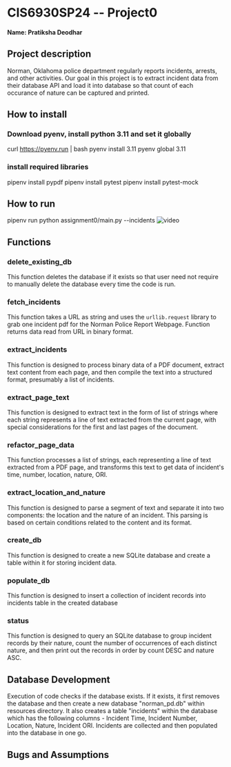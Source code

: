 # CIS6930SP24 -- Project0

#### Name: Pratiksha Deodhar

## Project description
Norman, Oklahoma police department regularly reports incidents, arrests, and other activities. Our goal in this project
is to extract incident data from their database API and load it into database so that count of each occurance of nature can be captured and 
printed. 

## How to install
### Download pyenv, install python 3.11 and set it globally
curl https://pyenv.run | bash
pyenv install 3.11
pyenv global 3.11

### install required libraries
pipenv install pypdf 
pipenv install pytest
pipenv install pytest-mock

## How to run
pipenv run python assignment0/main.py --incidents <url>
![video](video)


## Functions
### delete_existing_db
This function deletes the database if it exists so that user need not require to manually delete the database every time
the code is run. 

### fetch_incidents
This function takes a URL as string and uses the `urllib.request` library to grab one incident pdf for the Norman Police Report Webpage. 
Function returns data read from URL in binary format.

### extract_incidents
This function is designed to process binary data of a PDF document, extract text content from each page, and then 
compile the text into a structured format, presumably a list of incidents.

### extract_page_text
This function is designed to extract text in the form of list of strings where each string represents a line of text 
extracted from the current page, with special considerations for the first and last pages of the document.

### refactor_page_data
This function processes a list of strings, each representing a line of text extracted from a PDF page, and transforms
this text to get data of incident's time, number, location, nature, ORI.

### extract_location_and_nature
This function is designed to parse a segment of text and separate it into two components: the location and the nature 
of an incident. This parsing is based on certain conditions related to the content and its format.

### create_db
This function is designed to create a new SQLite database and create a table within it for storing incident data.

### populate_db
This function is designed to insert a collection of incident records into incidents table in the created database

### status
This function is designed to query an SQLite database to group incident records by their nature, count the number of 
occurrences of each distinct nature, and then print out the records in order by count DESC and nature ASC.

## Database Development
Execution of code checks if the database exists. If it exists, it first removes the database and then create a new
database "norman_pd.db" within resources directory. It also creates a table "incidents" within
the database which has the following columns - Incident Time, Incident Number, Location, Nature, Incident ORI.
Incidents are collected and then populated into the database in one go. 

## Bugs and Assumptions
